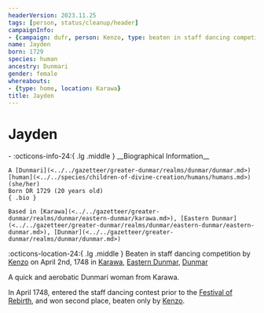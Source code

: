 ```yaml
---
headerVersion: 2023.11.25
tags: [person, status/cleanup/header]
campaignInfo:
- {campaign: dufr, person: Kenzo, type: beaten in staff dancing competition, date: 1748-04-02}
name: Jayden
born: 1729
species: human
ancestry: Dunmari
gender: female
whereabouts:
- {type: home, location: Karawa}
title: Jayden
---
```

# Jayden
<div class="grid cards ext-narrow-margin ext-one-column" markdown>
- :octicons-info-24:{ .lg .middle } __Biographical Information__

    A [Dunmari](<../../gazetteer/greater-dunmar/realms/dunmar/dunmar.md>) [human](<../../species/children-of-divine-creation/humans/humans.md>) (she/her)  
    Born DR 1729 (20 years old)  
    { .bio }

    Based in [Karawa](<../../gazetteer/greater-dunmar/realms/dunmar/eastern-dunmar/karawa.md>), [Eastern Dunmar](<../../gazetteer/greater-dunmar/realms/dunmar/eastern-dunmar/eastern-dunmar.md>), [Dunmar](<../../gazetteer/greater-dunmar/realms/dunmar/dunmar.md>)
</div>



:octicons-location-24:{ .lg .middle } Beaten in staff dancing competition by [Kenzo](<../pcs/dunmar-fellowship/kenzo.md>) on April 2nd, 1748 in [Karawa](<../../gazetteer/greater-dunmar/realms/dunmar/eastern-dunmar/karawa.md>), [Eastern Dunmar](<../../gazetteer/greater-dunmar/realms/dunmar/eastern-dunmar/eastern-dunmar.md>), [Dunmar](<../../gazetteer/greater-dunmar/realms/dunmar/dunmar.md>)  




A quick and aerobatic Dunmari woman from Karawa. 


In April 1748, entered the staff dancing contest prior to the [Festival of Rebirth](<../../time/holidays-and-festivals/dunmari-festivals/festival-of-rebirth.md>), and won second place, beaten only by [Kenzo](<../pcs/dunmar-fellowship/kenzo.md>). 
